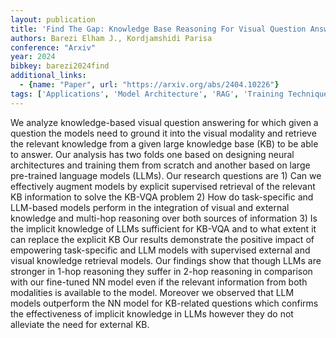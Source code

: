 ```yaml
---
layout: publication
title: 'Find The Gap: Knowledge Base Reasoning For Visual Question Answering'
authors: Barezi Elham J., Kordjamshidi Parisa
conference: "Arxiv"
year: 2024
bibkey: barezi2024find
additional_links:
  - {name: "Paper", url: "https://arxiv.org/abs/2404.10226"}
tags: ['Applications', 'Model Architecture', 'RAG', 'Training Techniques']
---
```

We analyze knowledge-based visual question answering for which given a question the models need to ground it into the visual modality and retrieve the relevant knowledge from a given large knowledge base (KB) to be able to answer. Our analysis has two folds one based on designing neural architectures and training them from scratch and another based on large pre-trained language models (LLMs). Our research questions are 1) Can we effectively augment models by explicit supervised retrieval of the relevant KB information to solve the KB-VQA problem 2) How do task-specific and LLM-based models perform in the integration of visual and external knowledge and multi-hop reasoning over both sources of information 3) Is the implicit knowledge of LLMs sufficient for KB-VQA and to what extent it can replace the explicit KB Our results demonstrate the positive impact of empowering task-specific and LLM models with supervised external and visual knowledge retrieval models. Our findings show that though LLMs are stronger in 1-hop reasoning they suffer in 2-hop reasoning in comparison with our fine-tuned NN model even if the relevant information from both modalities is available to the model. Moreover we observed that LLM models outperform the NN model for KB-related questions which confirms the effectiveness of implicit knowledge in LLMs however they do not alleviate the need for external KB.

